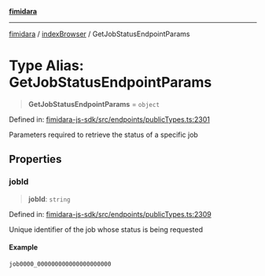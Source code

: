 [**fimidara**](../../README.md)

***

[fimidara](../../modules.md) / [indexBrowser](../README.md) / GetJobStatusEndpointParams

# Type Alias: GetJobStatusEndpointParams

> **GetJobStatusEndpointParams** = `object`

Defined in: [fimidara-js-sdk/src/endpoints/publicTypes.ts:2301](https://github.com/softkave/fimidara/blob/feac071900ab8644442d355e5cb5db9df2f34600/fimidara-js-sdk/src/endpoints/publicTypes.ts#L2301)

Parameters required to retrieve the status of a specific job

## Properties

### jobId

> **jobId**: `string`

Defined in: [fimidara-js-sdk/src/endpoints/publicTypes.ts:2309](https://github.com/softkave/fimidara/blob/feac071900ab8644442d355e5cb5db9df2f34600/fimidara-js-sdk/src/endpoints/publicTypes.ts#L2309)

Unique identifier of the job whose status is being requested

#### Example

```
job0000_000000000000000000000
```
